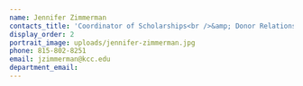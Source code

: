 ```yaml
---
name: Jennifer Zimmerman
contacts_title: 'Coordinator of Scholarships<br />&amp; Donor Relations'
display_order: 2
portrait_image: uploads/jennifer-zimmerman.jpg
phone: 815-802-8251
email: jzimmerman@kcc.edu
department_email:
---
```

